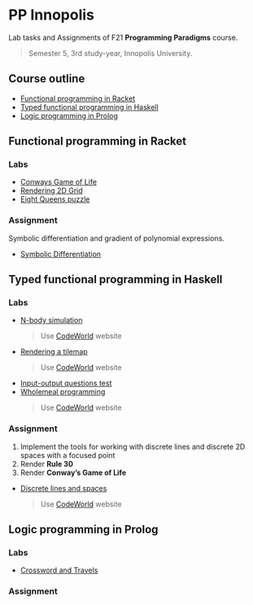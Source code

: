 # PP Innopolis
Lab tasks and Assignments of F21 **Programming Paradigms** course.

> Semester 5, 3rd study-year, Innopolis University.

## Course outline
- [Functional programming in Racket](#functional-programming-in-racket)
- [Typed functional programming in Haskell](#typed-functional-programming-in-haskell)
- [Logic programming in Prolog](#logic-programming-in-prolog)

## Functional programming in Racket

### Labs
- [Conways Game of Life](/racket/ConwaysGameOfLife.rkt)
- [Rendering 2D Grid](/racket/Rendering2DGrid.rkt)
- [Eight Queens puzzle](/racket/EightQueensPuzzle.rkt)

### Assignment
Symbolic differentiation and gradient of polynomial expressions.
- [Symbolic Differentiation](/racket/SymbolicDifferentiation.rkt)

## Typed functional programming in Haskell

### Labs
- [N-body simulation](/haskell/NBodySimulation.hs)
    > Use [CodeWorld](https://code.world/haskell) website
- [Rendering a tilemap](/haskell/RenderingTilemap.hs)
    > Use [CodeWorld](https://code.world/haskell) website
- [Input-output questions test](/haskell/IOQuestionsTest.hs)
- [Wholemeal programming](/haskell/WholemealProgramming.hs)
    > Use [CodeWorld](https://code.world/haskell) website

### Assignment
1. Implement the tools for working with discrete lines and discrete 2D spaces with a focused point
2. Render **Rule 30**
3. Render **Conway’s Game of Life**
- [Discrete lines and spaces](/haskell/DiscreteLinesSpaces.hs)
    > Use [CodeWorld](https://code.world/haskell) website

## Logic programming in Prolog

### Labs
- [Crossword and Travels](/prolog/CrosswordTravels.pl)

### Assignment
